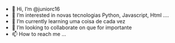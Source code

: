 - 👋 Hi, I’m @juniorc16
- 👀 I’m interested in  novas tecnologias Python, Javascript, Html ....
- 🌱 I’m currently learning  uma coisa de cada vez
- 💞️ I’m looking to collaborate on  que for importante
- 📫 How to reach me ...

<!---
juniorc16/juniorc16 is a ✨ special ✨ repository because its `README.md` (this file) appears on your GitHub profile.
You can click the Preview link to take a look at your changes.
--->

